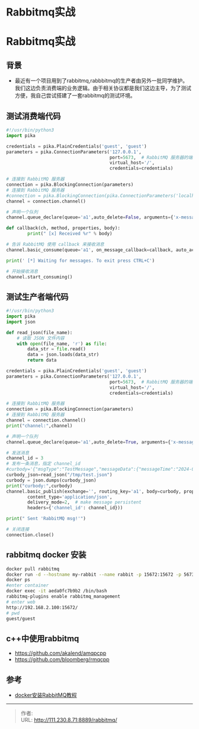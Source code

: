 # Rabbitmq实战


<!--more-->
# Rabbitmq实战
## 背景
- 最近有一个项目用到了rabbitmq,rabbbitmq的生产者由另外一批同学维护。我们这边负责消费端的业务逻辑。由于相关协议都是我们这边主导，为了测试方便，我自己尝试搭建了一套rabbitmq的测试环境。

## 测试消费端代码
```python
#!/usr/bin/python3
import pika

credentials = pika.PlainCredentials('guest', 'guest')
parameters = pika.ConnectionParameters('127.0.0.1',
                                       port=5673,  # RabbitMQ 服务器的端口
                                       virtual_host='/',
                                       credentials=credentials)

# 连接到 RabbitMQ 服务器
connection = pika.BlockingConnection(parameters)
# 连接到 RabbitMQ 服务器
#connection = pika.BlockingConnection(pika.ConnectionParameters('localhost'))
channel = connection.channel()

# 声明一个队列
channel.queue_declare(queue='a1',auto_delete=False, arguments={'x-message-ttl': 10001})

def callback(ch, method, properties, body):
        print(" [x] Received %r" % body)

# 告诉 RabbitMQ 使用 callback 来接收消息
channel.basic_consume(queue='a1', on_message_callback=callback, auto_ack=True)

print(' [*] Waiting for messages. To exit press CTRL+C')

# 开始接收消息
channel.start_consuming()
```

## 测试生产者端代码
```python
#!/usr/bin/python3
import pika
import json

def read_json(file_name):
    # 读取 JSON 文件内容
    with open(file_name, 'r') as file:
        data_str = file.read()
        data = json.loads(data_str)
        return data

credentials = pika.PlainCredentials('guest', 'guest')
parameters = pika.ConnectionParameters('127.0.0.1',
                                       port=5673,  # RabbitMQ 服务器的端口
                                       virtual_host='/',
                                       credentials=credentials)

# 连接到 RabbitMQ 服务器
connection = pika.BlockingConnection(parameters)
# 连接到 RabbitMQ 服务器
channel = connection.channel()
print("channel:",channel)

# 声明一个队列
channel.queue_declare(queue='a1',auto_delete=True, arguments={'x-message-ttl': 10001})

# 发送消息
channel_id = 3
# 发布一条消息，指定 channel_id
#curbody='{"msgType":"TestMessage","messageData":{"messageTime":"2024-04-10 11:24:22"}}'
curbody_json=read_json("/tmp/test.json")
curbody = json.dumps(curbody_json)
print("curbody:",curbody)
channel.basic_publish(exchange='', routing_key='a1', body=curbody, properties=pika.BasicProperties(
        content_type='application/json',
        delivery_mode=2,  # make message persistent
        headers={'channel_id': channel_id}))

print(" Sent 'RabbitMQ msg!'")

# 关闭连接
connection.close()
```

## rabbitmq docker 安装
```bash
docker pull rabbitmq
docker run -d --hostname my-rabbit --name rabbit -p 15672:15672 -p 5673:5672 rabbitmq
docker ps
#enter container
docker exec -it aeda0fc7b9b2 /bin/bash
rabbitmq-plugins enable rabbitmq_management
# enter web
http://192.168.2.100:15672/
# pwd
guest/guest
```

## c++中使用rabbitmq
- https://github.com/akalend/amqpcpp
- https://github.com/bloomberg/rmqcpp

## 参考
- [docker安装RabbitMQ教程](https://blog.csdn.net/Relievedz/article/details/131081440)


---

> 作者:   
> URL: http://111.230.8.71:8889/rabbitmq/  

